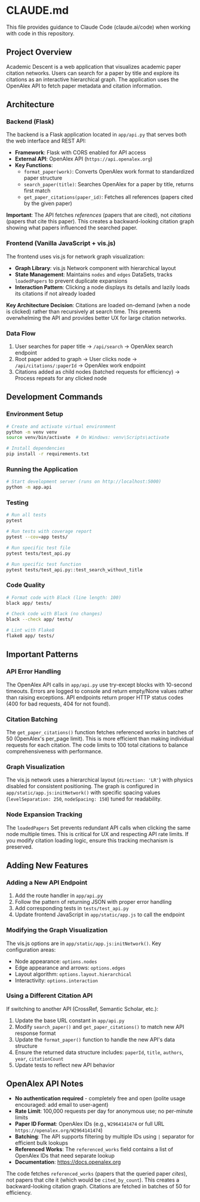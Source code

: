 # CLAUDE.md

This file provides guidance to Claude Code (claude.ai/code) when working with code in this repository.

## Project Overview

Academic Descent is a web application that visualizes academic paper citation networks. Users can search for a paper by title and explore its citations as an interactive hierarchical graph. The application uses the OpenAlex API to fetch paper metadata and citation information.

## Architecture

### Backend (Flask)

The backend is a Flask application located in `app/api.py` that serves both the web interface and REST API:

- **Framework**: Flask with CORS enabled for API access
- **External API**: OpenAlex API (`https://api.openalex.org`)
- **Key Functions**:
  - `format_paper(work)`: Converts OpenAlex work format to standardized paper structure
  - `search_paper(title)`: Searches OpenAlex for a paper by title, returns first match
  - `get_paper_citations(paper_id)`: Fetches all references (papers cited by the given paper)

**Important**: The API fetches *references* (papers that are cited), not *citations* (papers that cite this paper). This creates a backward-looking citation graph showing what papers influenced the searched paper.

### Frontend (Vanilla JavaScript + vis.js)

The frontend uses vis.js for network graph visualization:

- **Graph Library**: vis.js Network component with hierarchical layout
- **State Management**: Maintains `nodes` and `edges` DataSets, tracks `loadedPapers` to prevent duplicate expansions
- **Interaction Pattern**: Clicking a node displays its details and lazily loads its citations if not already loaded

**Key Architecture Decision**: Citations are loaded on-demand (when a node is clicked) rather than recursively at search time. This prevents overwhelming the API and provides better UX for large citation networks.

### Data Flow

1. User searches for paper title → `/api/search` → OpenAlex search endpoint
2. Root paper added to graph → User clicks node → `/api/citations/:paperId` → OpenAlex work endpoint
3. Citations added as child nodes (batched requests for efficiency) → Process repeats for any clicked node

## Development Commands

### Environment Setup
```bash
# Create and activate virtual environment
python -m venv venv
source venv/bin/activate  # On Windows: venv\Scripts\activate

# Install dependencies
pip install -r requirements.txt
```

### Running the Application
```bash
# Start development server (runs on http://localhost:5000)
python -m app.api
```

### Testing
```bash
# Run all tests
pytest

# Run tests with coverage report
pytest --cov=app tests/

# Run specific test file
pytest tests/test_api.py

# Run specific test function
pytest tests/test_api.py::test_search_without_title
```

### Code Quality
```bash
# Format code with Black (line length: 100)
black app/ tests/

# Check code with Black (no changes)
black --check app/ tests/

# Lint with Flake8
flake8 app/ tests/
```

## Important Patterns

### API Error Handling

The OpenAlex API calls in `app/api.py` use try-except blocks with 10-second timeouts. Errors are logged to console and return empty/None values rather than raising exceptions. API endpoints return proper HTTP status codes (400 for bad requests, 404 for not found).

### Citation Batching

The `get_paper_citations()` function fetches referenced works in batches of 50 (OpenAlex's per_page limit). This is more efficient than making individual requests for each citation. The code limits to 100 total citations to balance comprehensiveness with performance.

### Graph Visualization

The vis.js network uses a hierarchical layout (`direction: 'LR'`) with physics disabled for consistent positioning. The graph is configured in `app/static/app.js:initNetwork()` with specific spacing values (`levelSeparation: 250`, `nodeSpacing: 150`) tuned for readability.

### Node Expansion Tracking

The `loadedPapers` Set prevents redundant API calls when clicking the same node multiple times. This is critical for UX and respecting API rate limits. If you modify citation loading logic, ensure this tracking mechanism is preserved.

## Adding New Features

### Adding a New API Endpoint

1. Add the route handler in `app/api.py`
2. Follow the pattern of returning JSON with proper error handling
3. Add corresponding tests in `tests/test_api.py`
4. Update frontend JavaScript in `app/static/app.js` to call the endpoint

### Modifying the Graph Visualization

The vis.js options are in `app/static/app.js:initNetwork()`. Key configuration areas:
- Node appearance: `options.nodes`
- Edge appearance and arrows: `options.edges`
- Layout algorithm: `options.layout.hierarchical`
- Interactivity: `options.interaction`

### Using a Different Citation API

If switching to another API (CrossRef, Semantic Scholar, etc.):
1. Update the base URL constant in `app/api.py`
2. Modify `search_paper()` and `get_paper_citations()` to match new API response format
3. Update the `format_paper()` function to handle the new API's data structure
4. Ensure the returned data structure includes: `paperId`, `title`, `authors`, `year`, `citationCount`
5. Update tests to reflect new API behavior

## OpenAlex API Notes

- **No authentication required** - completely free and open (polite usage encouraged: add email to user-agent)
- **Rate Limit**: 100,000 requests per day for anonymous use; no per-minute limits
- **Paper ID Format**: OpenAlex IDs (e.g., `W2964141474` or full URL `https://openalex.org/W2964141474`)
- **Batching**: The API supports filtering by multiple IDs using `|` separator for efficient bulk lookups
- **Referenced Works**: The `referenced_works` field contains a list of OpenAlex IDs that need separate lookup
- **Documentation**: https://docs.openalex.org

The code fetches `referenced_works` (papers that the queried paper *cites*), not papers that cite it (which would be `cited_by_count`). This creates a backward-looking citation graph. Citations are fetched in batches of 50 for efficiency.
